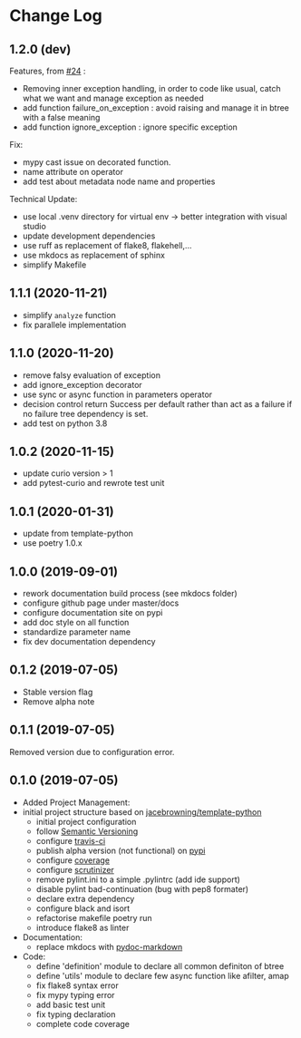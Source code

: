 # Change Log

## 1.2.0 (dev)

Features, from [#24](https://github.com/geronimo-iia/async-btree/issues/24) :

- Removing inner exception handling, in order to code like usual, catch what we want and manage exception as needed
- add function failure_on_exception : avoid raising and manage it in btree with a false meaning
- add function ignore_exception : ignore specific exception

Fix:
- mypy cast issue on decorated function.
- name attribute on operator
- add test about metadata node name and properties

Technical Update:

- use local .venv directory for virtual env -> better integration with visual studio
- update development dependencies
- use ruff as replacement of flake8, flakehell,...
- use mkdocs as replacement of sphinx
- simplify Makefile

## 1.1.1 (2020-11-21)

- simplify `analyze` function
- fix parallele implementation

## 1.1.0 (2020-11-20)

- remove falsy evaluation of exception
- add ignore_exception decorator
- use sync or async function in parameters operator
- decision control return Success per default rather than act as a failure if no failure tree dependency is set.
- add test on python 3.8

## 1.0.2 (2020-11-15)

- update curio version > 1
- add pytest-curio and rewrote test unit

## 1.0.1 (2020-01-31)

- update from template-python
- use poetry 1.0.x

## 1.0.0 (2019-09-01)

- rework documentation build process (see mkdocs folder)
- configure github page under master/docs
- configure documentation site on pypi
- add doc style on all function 
- standardize parameter name
- fix dev documentation dependency

## 0.1.2 (2019-07-05)

- Stable version flag
- Remove alpha note

## 0.1.1 (2019-07-05)

Removed version due to configuration error.

## 0.1.0 (2019-07-05)

- Added Project Management: 
- initial project structure based on [jacebrowning/template-python](https://github.com/jacebrowning/template-python)
  - initial project configuration
  - follow [Semantic Versioning](https://semver.org/)
  - configure [travis-ci](https://travis-ci.org)
  - publish alpha version (not functional) on [pypi](https://pypi.org)
  - configure [coverage](https://coveralls.io)
  - configure [scrutinizer](https://scrutinizer-ci.com/)
  - remove pylint.ini to a simple .pylintrc (add ide support)
  - disable pylint bad-continuation (bug with pep8 formater)
  - declare extra dependency
  - configure black and isort
  - refactorise makefile poetry run
  - introduce flake8 as linter
- Documentation:
  - replace mkdocs with [pydoc-markdown](https://github.com/NiklasRosenstein/pydoc-markdown)
- Code:
  - define 'definition' module to declare all common definiton of btree
  - define 'utils' module to declare few async function like afilter, amap
  - fix flake8 syntax error
  - fix mypy typing error
  - add basic test unit
  - fix typing declaration
  - complete code coverage

